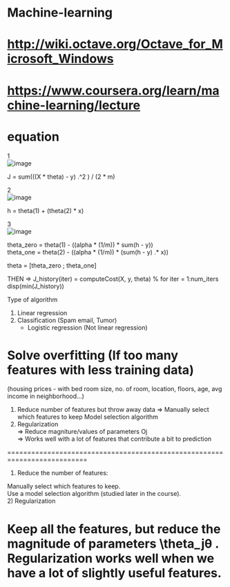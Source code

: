 # Machine-learning  

# http://wiki.octave.org/Octave_for_Microsoft_Windows  

# https://www.coursera.org/learn/machine-learning/lecture


# equation  
1  
![image](https://user-images.githubusercontent.com/16419246/50993929-73d3c900-14e0-11e9-9a20-baa62c393ea1.png)  

J = sum(((X * theta) - y) .^2 ) / (2 * m)  


2  
![image](https://user-images.githubusercontent.com/16419246/50994019-b2698380-14e0-11e9-8ef5-9ccbfce791cd.png)  

h = theta(1) + (theta(2) * x)  


3  
![image](https://user-images.githubusercontent.com/16419246/50994097-f2306b00-14e0-11e9-9d59-bcd8977b7ac0.png)  

theta_zero = theta(1) - ((alpha * (1/m)) * sum(h - y))  
theta_one = theta(2) - ((alpha * (1/m)) * (sum(h - y) .* x))  

theta = [theta_zero ; theta_one]  

THEN =>   J_history(iter) = computeCost(X, y, theta)   % for iter = 1:num_iters  
          disp(min(J_history))  
          
          


Type of algorithm  
1) Linear regression  
2) Classification (Spam email, Tumor)  
   - Logistic regression  (Not linear regression)  
   
   
# Solve overfitting   (If too many features with less training data)  
(housing prices - with bed room size, no. of room, location, floors, age, avg income in neighborhood...)  
1) Reduce number of features but throw away data  => Manually select which features to keep   <or>  Model selection algorithm  
2) Regularization   
   => Reduce magniture/values of parameters Oj  
   => Works well with a lot of features that contribute a bit to prediction  

==========================================================================  
1) Reduce the number of features:  

Manually select which features to keep.  
Use a model selection algorithm (studied later in the course).  
2) Regularization  

Keep all the features, but reduce the magnitude of parameters \theta_jθ    .
Regularization works well when we have a lot of slightly useful features.   
==========================================================================  
